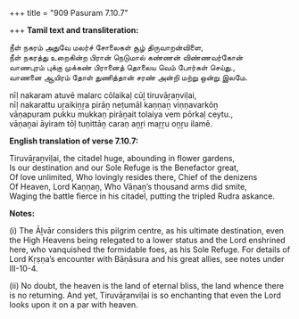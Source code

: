 +++
title = "909 Pasuram 7.10.7"

+++
**Tamil text and transliteration:**

நீள் நகரம் அதுவே மலர்ச் சோலைகள் சூழ் திருவாறன்விளை,  
நீள் நகரத்து உறைகின்ற பிரான் நெடுமால் கண்ணன் விண்ணவர்கோன்  
வாணபுரம் புக்கு முக்கண் பிரானைத் தொலைய வெம் போர்கள் செய்து.,  
வாணனை ஆயிரம் தோள் துணித்தான் சரண் அன்றி மற்று ஒன்று இலமே.

nīḷ nakaram atuvē malarc cōlaikaḷ cūḻ tiruvāṟaṉviḷai,  
nīḷ nakarattu uṟaikiṉṟa pirāṉ neṭumāl kaṇṇaṉ viṇṇavarkōṉ  
vāṇapuram pukku mukkaṇ pirāṉait tolaiya vem pōrkaḷ ceytu.,  
vāṇaṉai āyiram tōḷ tuṇittāṉ caraṇ aṉṟi maṟṟu oṉṟu ilamē.

**English translation of verse 7.10.7:**

Tiruvāṟaṉviḷai, the citadel huge, abounding in flower gardens,  
Is our destination and our Sole Refuge is the Benefactor great,  
Of love unlimited, Who lovingly resides there, Chief of the denizens  
Of Heaven, Lord Kaṇṇaṉ, Who Vāṇaṉ’s thousand arms did smite,  
Waging the battle fierce in his citadel, putting the tripled Rudra askance.

**Notes:**

\(i\) The Āḻvār considers this pilgrim centre, as his ultimate destination, even the High Heavens being relegated to a lower status and the Lord enshrined here, who vanquished the formidable foes, as his Sole Refuge. For details of Lord Kṛṣṇa’s encounter with Bāṇāsura and his great allies, see notes under III-10-4.

\(ii\) No doubt, the heaven is the land of eternal bliss, the land whence there is no returning. And yet, Tiruvāṟanviḷai is so enchanting that even the Lord looks upon it on a par with heaven.


